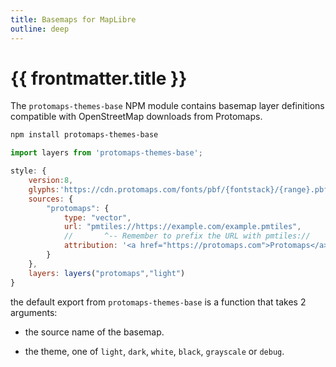 ```yaml
---
title: Basemaps for MapLibre
outline: deep
---
```

<script setup>
  import { useData } from 'vitepress'
  const { frontmatter } = useData()
</script>

# {{ frontmatter.title }}


The `protomaps-themes-base` NPM module contains basemap layer definitions compatible with OpenStreetMap downloads from Protomaps.

```bash
npm install protomaps-themes-base
```
```js
import layers from 'protomaps-themes-base';
```

```js
style: {
    version:8,
    glyphs:'https://cdn.protomaps.com/fonts/pbf/{fontstack}/{range}.pbf',
    sources: {
        "protomaps": {
            type: "vector",
            url: "pmtiles://https://example.com/example.pmtiles",
            //       ^-- Remember to prefix the URL with pmtiles://
            attribution: '<a href="https://protomaps.com">Protomaps</a> © <a href="https://openstreetmap.org">OpenStreetMap</a>'
        }
    },
    layers: layers("protomaps","light")
}
```

the default export from `protomaps-themes-base` is a function that takes 2 arguments:

* the source name of the basemap.

* the theme, one of `light`, `dark`, `white`, `black`, `grayscale` or `debug`.

